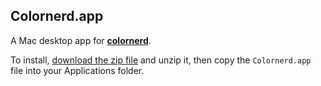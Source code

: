 ## Colornerd.app

A Mac desktop app for **[colornerd](https://jpederson.com/colornerd)**.

To install, [download the zip file](https://github.com/jpederson/colornerd.mac/raw/master/Colornerd.app.zip) and unzip it, then copy the `Colornerd.app` file into your Applications folder.
